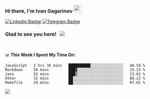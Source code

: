 ### Hi there, I'm Ivan Gagarinov <img src="https://media.giphy.com/media/hvRJCLFzcasrR4ia7z/giphy.gif" width="25px">

[![Linkedin Badge](https://img.shields.io/badge/-LinkedIn-0e76a8?style=flat-square&logo=Linkedin&logoColor=white)](https://linkedin.com/in/ivan-gagarinov-142ba3141/)
[![Telegram Badge](https://img.shields.io/badge/-Telegram-0088cc?style=flat-square&logo=Telegram&logoColor=white)](https://t.me/igagarinov)

### Glad to see you here! &nbsp; ![](https://visitor-badge.glitch.me/badge?page_id=dzencot.dzencot)

</br>

📊 **This Week I Spent My Time On:**
<!--START_SECTION:waka-->
```text
JavaScript   2 hrs 36 mins   ██████████░░░░░░░░░░░░░░░   40.59 % 
Markdown     58 mins         ███▓░░░░░░░░░░░░░░░░░░░░░   15.23 % 
Java         52 mins         ███▒░░░░░░░░░░░░░░░░░░░░░   13.62 % 
Other        31 mins         ██░░░░░░░░░░░░░░░░░░░░░░░   08.22 % 
Makefile     29 mins         ██░░░░░░░░░░░░░░░░░░░░░░░   07.65 % 
```
<!--END_SECTION:waka-->

[![](https://github-readme-stats.vercel.app/api?username=dzencot&theme=gruvbox)](https://github.com/dzencot)
